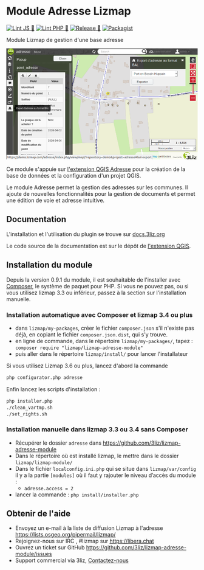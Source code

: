 # Module Adresse Lizmap

[![Lint JS 🎳](https://github.com/3liz/lizmap-adresse-module/actions/workflows/test-lint-js.yml/badge.svg)](https://github.com/3liz/lizmap-adresse-module/actions/workflows/test-lint-js.yml)
[![Lint PHP 🎳](https://github.com/3liz/lizmap-adresse-module/actions/workflows/test-lint-php.yml/badge.svg)](https://github.com/3liz/lizmap-adresse-module/actions/workflows/test-lint-php.yml)
[![Release 🚀](https://github.com/3liz/lizmap-adresse-module/actions/workflows/release.yml/badge.svg)](https://github.com/3liz/lizmap-adresse-module/actions/workflows/release.yml)
[![Packagist](https://img.shields.io/packagist/v/lizmap/lizmap-adresse-module)](https://packagist.org/packages/lizmap/lizmap-adresse-module)

Module Lizmap de gestion d'une base adresse

![demo](demo.png "demo")

Ce module s'appuie sur [l'extension QGIS Adresse](https://github.com/3liz/qgis-gestion_base_adresse-plugin)
pour la création de la base de données et la configuration d'un projet QGIS.

Le module Adresse permet la gestion des adresses sur les communes. Il ajoute de nouvelles fonctionnalités pour
la gestion de documents et permet une édition de voie et adresse intuitive.

## Documentation

L'installation et l'utilisation du plugin se trouve sur 
[docs.3liz.org](https://docs.3liz.org/qgis-gestion_base_adresse-plugin/)

Le code source de la documentation est sur le dépôt de
[l'extension QGIS](https://github.com/3liz/qgis-gestion_base_adresse-plugin/).

## Installation du module

Depuis la version 0.9.1 du module, il est souhaitable de l'installer avec [Composer](https://getcomposer.org), 
le système de paquet pour PHP. Si vous ne pouvez pas, ou si vous utilisez 
lizmap 3.3 ou inférieur, passez à la section sur l'installation manuelle. 

### Installation automatique avec Composer et lizmap 3.4 ou plus

* dans `lizmap/my-packages`, créer le fichier `composer.json` s'il n'existe pas 
  déjà, en copiant le fichier `composer.json.dist`, qui s'y trouve.
* en ligne de commande, dans le répertoire `lizmap/my-packages/`, tapez :
  `composer require "lizmap/lizmap-adresse-module"`
* puis aller dans le répertoire `lizmap/install/` pour lancer l'installateur

Si vous utilisez Lizmap 3.6 ou plus, lancez d'abord la commande

```bash
php configurator.php adresse
```

Enfin lancez les scripts d'installation :

```bash
php installer.php
./clean_vartmp.sh
./set_rights.sh
```

### Installation manuelle dans lizmap 3.3 ou 3.4 sans Composer

* Récupérer le dossier `adresse` dans https://github.com/3liz/lizmap-adresse-module
* Dans le répertoire où est installé lizmap, le mettre dans le dossier `lizmap/lizmap-module/`
* Dans le fichier `localconfig.ini.php` qui se situe dans `lizmap/var/config` il y a la partie `[modules]` où
  il faut y rajouter le niveau d’accès du module : 
  * `adresse.access = 2`
* lancer la commande : `php install/installer.php`

## Obtenir de l'aide
* Envoyez un e-mail à la liste de diffusion Lizmap à l'adresse https://lists.osgeo.org/pipermail/lizmap/
* Rejoignez-nous sur IRC , #lizmap sur https://libera.chat
* Ouvrez un ticket sur GitHub https://github.com/3liz/lizmap-adresse-module/issues
* Support commercial via 3liz, [Contactez-nous](mailto:info@3liz.com?subject=CommercialSupportRequest)
